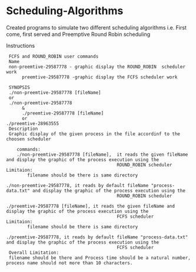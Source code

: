 # Scheduling-Algorithms



Created programs to simulate two diﬀerent scheduling algorithms i.e. First come, first served and Preemptive Round Robin scheduling

Instructions

     FCFS and ROUND_ROBIN user commands
     Name
     non-preemtive-29587778 - graphic display the ROUND_ROBIN  scheduler work
          preemtive-29587778 -graphic display the FCFS scheduler work

     SYNOPSIS
     ./non-preemtive-29587778 [fileName]
     or
     ./non-preemtive-29587778
          &
          ./preemtive-29587778 [fileName]
          or 
    ./preemtive-28963555
     Description
     Graphic display of the given process in the file accordinf to the choosen scheduler
     
        commands:
        ./non-preemtive-29587778 [fileName],  it reads the given fileName and display the graphic of the process execution using the 
                                              ROUND_ROBIN scheduler
	Limitaion:
			filename should be there is same directory
      
	./non-preemtive-29587778, it reads by default fileName "process-data.txt" and display the graphic of the process execution using the 
                                              ROUND_ROBIN scheduler
     
 	./preemtive-29587778 [fileName], it reads the given fileName and display the graphic of the process execution using the 
                                              FCFS scheduler
	Limitaion:
			filename should be there is same directory

	./preemtive-29587778, it reads by default fileName "process-data.txt" and display the graphic of the process execution using the 
                                              FCFS scheduler
     Overall Limitation:
     filename should be there and Process time should be a natural number, process name should not more than 10 characters.
